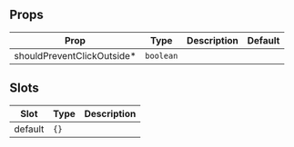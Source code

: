 <!-- This file is automatically generated, do not edit manually. -->

## Props

| Prop | Type | Description | Default |
| ---- | ---- | ----------- | ------- |
| shouldPreventClickOutside* | `boolean` |  |  |


## Slots

| Slot | Type | Description |
| --------- | ---- | ----------- |
| default | `{}` |  |

